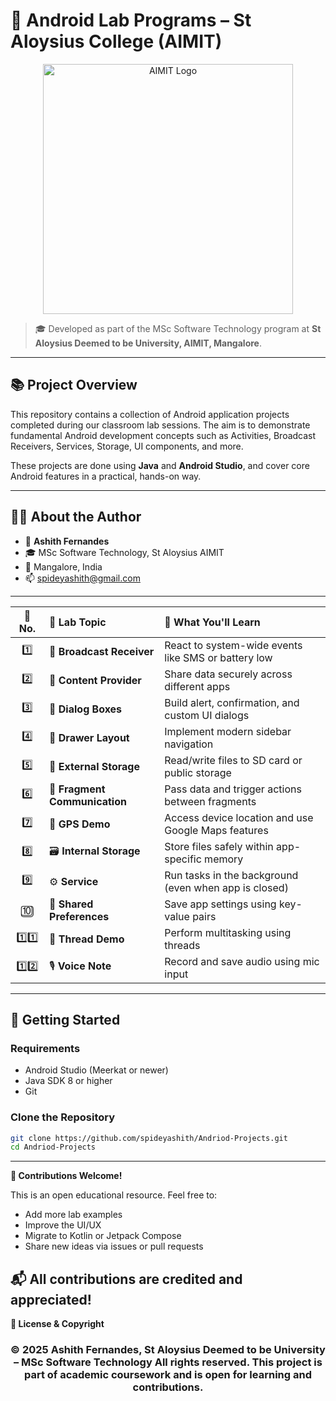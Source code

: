 
# 📱 Android Lab Programs – St Aloysius College (AIMIT)
<p align="center">
  <img src="https://raw.githubusercontent.com/spideyashith/angularapp/refs/heads/master/aimit-logo.webp" alt="AIMIT Logo" width="400"/>
</p>

> 🎓 Developed as part of the MSc Software Technology program at **St Aloysius Deemed to be University, AIMIT, Mangalore**.

---

## 📚 Project Overview

This repository contains a collection of Android application projects completed during our classroom lab sessions. The aim is to demonstrate fundamental Android development concepts such as Activities, Broadcast Receivers, Services, Storage, UI components, and more.

These projects are done using **Java** and **Android Studio**, and cover core Android features in a practical, hands-on way.

---

## 🧑‍🎓 About the Author

- 👤 **Ashith Fernandes**
- 🎓 MSc Software Technology, St Aloysius AIMIT
- 📍 Mangalore, India
- 📫 [spideyashith@gmail.com](mailto:spideyashith@gmail.com)

---

| 🔢 No. | 🧪 Lab Topic                  | 📝 What You'll Learn                                  |
| :----: | :---------------------------- | :---------------------------------------------------- |
|   1️⃣  | 📡 **Broadcast Receiver**     | React to system-wide events like SMS or battery low   |
|   2️⃣  | 🔗 **Content Provider**       | Share data securely across different apps             |
|   3️⃣  | 💬 **Dialog Boxes**           | Build alert, confirmation, and custom UI dialogs      |
|   4️⃣  | 🧭 **Drawer Layout**          | Implement modern sidebar navigation                   |
|   5️⃣  | 💾 **External Storage**       | Read/write files to SD card or public storage         |
|   6️⃣  | 🧩 **Fragment Communication** | Pass data and trigger actions between fragments       |
|   7️⃣  | 📍 **GPS Demo**               | Access device location and use Google Maps features   |
|   8️⃣  | 🗃️ **Internal Storage**      | Store files safely within app-specific memory         |
|   9️⃣  | ⚙️ **Service**                | Run tasks in the background (even when app is closed) |
|   🔟   | 🔐 **Shared Preferences**     | Save app settings using key-value pairs               |
| 1️⃣1️⃣ | 🧵 **Thread Demo**            | Perform multitasking using threads                    |
| 1️⃣2️⃣ | 🎙️ **Voice Note**            | Record and save audio using mic input                 |

---

## 🚀 Getting Started

### Requirements

- Android Studio (Meerkat or newer)
- Java SDK 8 or higher
- Git

### Clone the Repository

```bash
git clone https://github.com/spideyashith/Andriod-Projects.git
cd Andriod-Projects

```
---
**🤝 Contributions Welcome!**

This is an open educational resource.
Feel free to:
- Add more lab examples
- Improve the UI/UX
- Migrate to Kotlin or Jetpack Compose
- Share new ideas via issues or pull requests
  
**📬 All contributions are credited and appreciated!**
----
**<b>📄 License & Copyright</b>**
<h3 align="center"><b> © 2025 Ashith Fernandes, St Aloysius Deemed to be University – MSc Software Technology  
All rights reserved. This project is part of academic coursework and is open for learning and contributions.
</b></h3>

